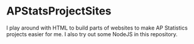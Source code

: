 # APStatsProjectSites
I play around with HTML to build parts of websites to make AP Statistics projects easier for me. I also try out some NodeJS in this repository.
